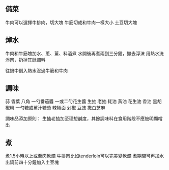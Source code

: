 ## 備菜

牛肉可以選擇牛排肉，切大塊
牛筋切成和牛肉一樣大小
土豆切大塊

## 焯水

牛肉和牛筋塊加水、蔥、薑、料酒煮
水開後再煮兩到三分鐘，撇去浮沫
用熱水洗淨肉，扔掉其餘調料

往鍋中倒入熱水沒過牛筋和牛肉

## 調味

蒜
香葉
八角
一勺番茄醬
一或二勺花生醬
生抽
老抽
耗油
黃油
花生油
香油
黑胡椒粉
一勺糖或薑汁糖漿
辣椒面
剁椒
豆豉
撒白芝麻

調味品添加原則：
生抽老抽加至理想鹹度，其餘調味料在食用階段不應被明顯嚐出

## 煮

煮1.5小時以上或至肉軟爛
牛排肉比如tenderloin可以完美變軟爛
煮期間可再加水
出鍋前四十分鐘加入土豆塊